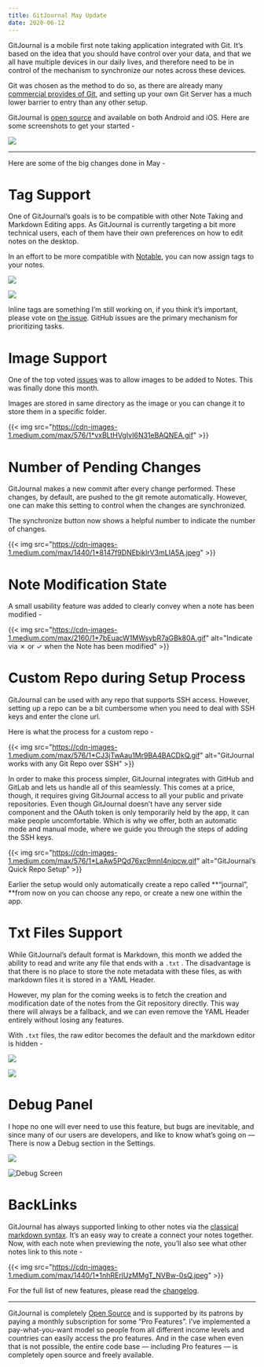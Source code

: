 ```yaml
---
title: GitJournal May Update
date: 2020-06-12
---
```


GitJournal is a mobile first note taking application integrated with Git. It’s based on the idea that you should have control over your data, and that we all have multiple devices in our daily lives, and therefore need to be in control of the mechanism to synchronize our notes across these devices.

Git was chosen as the method to do so, as there are already many [commercial provides of Git](https://github.com/GitJournal/GitJournal/blob/master/docs/git_hosts.md), and setting up your own Git Server has a much lower barrier to entry than any other setup.

GitJournal is [open source](https://github.com/GitJournal/GitJournal) and available on both Android and iOS. Here are some screenshots to get your started -

![](https://cdn-images-1.medium.com/max/5120/1*zS57XsyO9XNgyZJIMjyYSg.jpeg)

---

Here are some of the big changes done in May -

# Tag Support

One of GitJournal’s goals is to be compatible with other Note Taking and Markdown Editing apps. As GitJournal is currently targeting a bit more technical users, each of them have their own preferences on how to edit notes on the desktop.

In an effort to be more compatible with [Notable](https://notable.md/), you can now assign tags to your notes.

![](https://cdn-images-1.medium.com/max/1434/1*UrcDEA8QIofrK8S3OUOi-A.jpeg)

![](https://cdn-images-1.medium.com/max/1434/1*HOb5u3rJuDAkr7OK4g1G5Q.jpeg)

Inline tags are something I’m still working on, if you think it’s important, please vote on [the issue](https://github.com/GitJournal/GitJournal/issues/44). GitHub issues are the primary mechanism for prioritizing tasks.

# Image Support

One of the top voted [issues](https://github.com/GitJournal/GitJournal/issues/10) was to allow images to be added to Notes. This was finally done this month.

Images are stored in same directory as the image or you can change it to store them in a specific folder.

{{< img src="https://cdn-images-1.medium.com/max/576/1*vxBLtHVgIvI6N31eBAQNEA.gif" >}}

# Number of Pending Changes

GitJournal makes a new commit after every change performed. These changes, by default, are pushed to the git remote automatically. However, one can make this setting to control when the changes are synchronized.

The synchronize button now shows a helpful number to indicate the number of changes.

{{< img src="https://cdn-images-1.medium.com/max/1440/1*8147f9DNEbiklrV3mLIA5A.jpeg" >}}

# Note Modification State

A small usability feature was added to clearly convey when a note has been modified -

{{< img src="https://cdn-images-1.medium.com/max/2160/1*7bEuacW1MWsybR7aGBk80A.gif" alt="Indicate via ✗ or ✓ when the Note has been modified" >}}

# Custom Repo during Setup Process

GitJournal can be used with any repo that supports SSH access. However, setting up a repo can be a bit cumbersome when you need to deal with SSH keys and enter the clone url.

Here is what the process for a custom repo -

{{< img src="https://cdn-images-1.medium.com/max/576/1*CJ3jTwAau1Mr9BA4BACDkQ.gif" alt="GitJournal works with any Git Repo over SSH" >}}

In order to make this process simpler, GitJournal integrates with GitHub and GitLab and lets us handle all of this seamlessly. This comes at a price, though, it requires giving GitJournal access to all your public and private repositories. Even though GitJournal doesn’t have any server side component and the OAuth token is only temporarily held by the app, it can make people uncomfortable. Which is why we offer, both an automatic mode and manual mode, where we guide you through the steps of adding the SSH keys.

{{< img src="https://cdn-images-1.medium.com/max/576/1*LaAw5PQd76xc9mnI4njpcw.gif" alt="GitJournal’s Quick Repo Setup" >}}

Earlier the setup would only automatically create a repo called **“journal”, **from now on you can choose any repo, or create a new one within the app.

# Txt Files Support

While GitJournal’s default format is Markdown, this month we added the ability to read and write any file that ends with a `.txt` . The disadvantage is that there is no place to store the note metadata with these files, as with markdown files it is stored in a YAML Header.

However, my plan for the coming weeks is to fetch the creation and modification date of the notes from the Git repository directly. This way there will always be a fallback, and we can even remove the YAML Header entirely without losing any features.

With `.txt` files, the raw editor becomes the default and the markdown editor is hidden -

![](https://cdn-images-1.medium.com/max/1440/1*gJQ3qRgS0nSG_NlMBR-Z_Q.jpeg)

![](https://cdn-images-1.medium.com/max/1440/1*wVAdNBn0VezDAqgvJn8hEA.jpeg)

# Debug Panel

I hope no one will ever need to use this feature, but bugs are inevitable, and since many of our users are developers, and like to know what’s going on — There is now a Debug section in the Settings.

![](https://cdn-images-1.medium.com/max/1440/1*uEW8snpCsYwMkXmu5ndXvA.jpeg)

![Debug Screen](https://cdn-images-1.medium.com/max/1440/1*5tkoY9VJDPgfuope0-bR1w.jpeg)

# BackLinks

GitJournal has always supported linking to other notes via the [classical markdown syntax](https://www.markdownguide.org/basic-syntax/#links). It’s an easy way to create a connect your notes together. Now, with each note when previewing the note, you’ll also see what other notes link to this note -

{{< img src="https://cdn-images-1.medium.com/max/1440/1*1nhRErlUzMMgT_NVBw-0sQ.jpeg" >}}

For the full list of new features, please read the [changelog](https://github.com/GitJournal/GitJournal/blob/master/CHANGELOG.md).

---

GitJournal is completely [Open Source](https://github.com/GitJournal/GitJournal) and is supported by its patrons by paying a monthly subscription for some “Pro Features”. I’ve implemented a pay-what-you-want model so people from all different income levels and countries can easily access the pro features. And in the case when even that is not possible, the entire code base — including Pro features — is completely open source and freely available.
